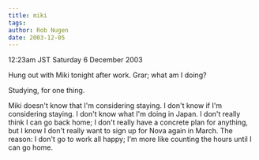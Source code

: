 ```yaml
---
title: miki
tags: 
author: Rob Nugen
date: 2003-12-05
---
```


<p class=date>12:23am JST Saturday 6 December 2003</p>

<p>Hung out with Miki tonight after work.  Grar; what am I doing?</p>

<p>Studying, for one thing.</p>

<p>Miki doesn't know that I'm considering staying.  I don't know if
  I'm considering staying.  I don't know what I'm doing in Japan.  I
  don't really think I can go back home; I don't really have a
  concrete plan for anything, but I know I don't really want to sign
  up for Nova again in March.  The reason: I don't go to work all
  happy; I'm more like counting the hours until I can go home.</p>
